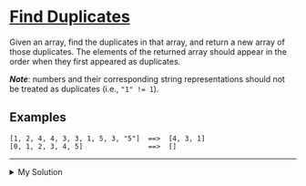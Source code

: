 # [Find Duplicates](https://www.codewars.com/kata/5558cc216a7a231ac9000022)

Given an array, find the duplicates in that array, and return a new array of those duplicates. The elements of the
returned array should appear in the order when they first appeared as duplicates.

**_Note_**: numbers and their corresponding string representations should not be treated as duplicates (i.e.,
`"1" != 1`).

## Examples

    [1, 2, 4, 4, 3, 3, 1, 5, 3, "5"]  ==>  [4, 3, 1]
    [0, 1, 2, 3, 4, 5]                ==>  []

---

<details><summary>My Solution</summary>

```js
function duplicates(arr) {
  const noDups = new Set();
  const dups = new Set();

  for (let v of arr) {
    if (noDups.has(v)) {
      dups.add(v);
    } else {
      noDups.add(v);
    }
  }

  return [...dups];
}
```

</details>
